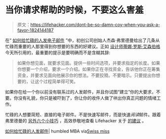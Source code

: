 # 当你请求帮助的时候，不要这么害羞

> 原文：<https://lifehacker.com/dont-be-so-damn-coy-when-you-ask-a-favor-1824144187>

在“ [如何给忙碌的人发电子邮件](http://humbledmba.com/how-to-email-busy-people) ”中，初创公司创始人杰森·弗里德曼给出了几条从忙碌而重要的人那里得到你想要的东西的好建议。正如 [设计师蒂娜·罗斯·艾森伯格](http://www.swiss-miss.com/2018/03/how-to-email-busy-people.html) 今天所引用的，最重要的提示是要明确而不是含糊其辞:

> 如果你想见面，就要求见面。提供一些时间选项，并要求指定的长度。如果你想要一个介绍，要求一个介绍。如果你正在寻找资金，告诉他你正在筹集资金，并要求见面向他展示你的想法。不要狡猾。不要暗示。只要提出你想要的，让这个过程简单得可笑。



如果你在给一个你以前没有联系过的人发邮件，并且你试图“建立”你的大要求，不要。你没有礼貌，你只是被吓到了，你让你的收件人做了哄出你真正问题的情绪工作。

忙碌的人想要简短、直接的电子邮件。不是快速写邮件，而是快速*阅读*邮件。跟着弗里德曼的 [另外六个小技巧](http://humbledmba.com/how-to-email-busy-people) ，高效恭敬地查看 Lifehacker 关于 [的建议](https://lifehacker.com/how-to-ask-for-advice-over-email-1796107956) 。

[如何给忙碌的人发邮件](http://humbledmba.com/how-to-email-busy-people)| humbled MBA via[Swiss miss](http://www.swiss-miss.com/2018/03/how-to-email-busy-people.html)